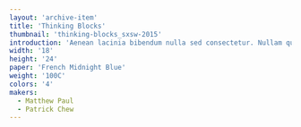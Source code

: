 ```yaml
---
layout: 'archive-item'
title: 'Thinking Blocks'
thumbnail: 'thinking-blocks_sxsw-2015'
introduction: 'Aenean lacinia bibendum nulla sed consectetur. Nullam quis risus eget urna mollis ornare vel eu leo. Nullam quis risus eget urna mollis ornare vel eu leo. Aenean eu leo quam. Pellentesque ornare sem lacinia quam venenatis vestibulum.'
width: '18'
height: '24'
paper: 'French Midnight Blue'
weight: '100C'
colors: '4'
makers:
  - Matthew Paul
  - Patrick Chew
---
```

